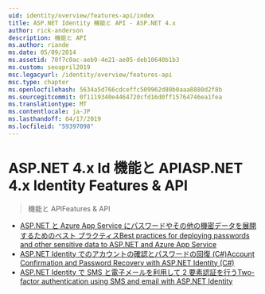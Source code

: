 ```yaml
---
uid: identity/overview/features-api/index
title: ASP.NET Identity 機能と API - ASP.NET 4.x
author: rick-anderson
description: 機能と API
ms.author: riande
ms.date: 05/09/2014
ms.assetid: 70f7c0ac-aeb9-4e21-ae05-deb10640b1b3
ms.custom: seoapril2019
msc.legacyurl: /identity/overview/features-api
msc.type: chapter
ms.openlocfilehash: 5634a5d766cdceffc509962d80b0aaa8880d2f8b
ms.sourcegitcommit: 0f1119340e4464720cfd16d0ff15764746ea1fea
ms.translationtype: MT
ms.contentlocale: ja-JP
ms.lasthandoff: 04/17/2019
ms.locfileid: "59397098"
---
```

# <a name="aspnet-4x-identity-features--api"></a><span data-ttu-id="0e3d7-103">ASP.NET 4.x Id 機能と API</span><span class="sxs-lookup"><span data-stu-id="0e3d7-103">ASP.NET 4.x Identity Features & API</span></span>

> <span data-ttu-id="0e3d7-104">機能と API</span><span class="sxs-lookup"><span data-stu-id="0e3d7-104">Features & API</span></span>


- [<span data-ttu-id="0e3d7-105">ASP.NET と Azure App Service にパスワードやその他の機密データを展開するためのベスト プラクティス</span><span class="sxs-lookup"><span data-stu-id="0e3d7-105">Best practices for deploying passwords and other sensitive data to ASP.NET and Azure App Service</span></span>](best-practices-for-deploying-passwords-and-other-sensitive-data-to-aspnet-and-azure.md)
- [<span data-ttu-id="0e3d7-106">ASP.NET Identity でのアカウントの確認とパスワードの回復 (C#)</span><span class="sxs-lookup"><span data-stu-id="0e3d7-106">Account Confirmation and Password Recovery with ASP.NET Identity (C#)</span></span>](account-confirmation-and-password-recovery-with-aspnet-identity.md)
- [<span data-ttu-id="0e3d7-107">ASP.NET Identity で SMS と電子メールを利用して 2 要素認証を行う</span><span class="sxs-lookup"><span data-stu-id="0e3d7-107">Two-factor authentication using SMS and email with ASP.NET Identity</span></span>](two-factor-authentication-using-sms-and-email-with-aspnet-identity.md)

